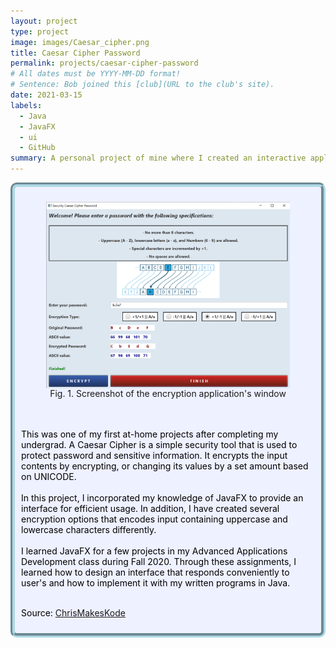 ```yaml
---
layout: project
type: project
image: images/Caesar_cipher.png
title: Caesar Cipher Password
permalink: projects/caesar-cipher-password
# All dates must be YYYY-MM-DD format!
# Sentence: Bob joined this [club](URL to the club's site).
date: 2021-03-15
labels:
  - Java
  - JavaFX
  - ui
  - GitHub
summary: A personal project of mine where I created an interactive application that offers various encryption methods for input statements.
---
```

<div style="background-color:rgba(238, 241, 255, 1); padding: 10px; border: 7px groove; border-color: lightblue; border-radius: 10px;">
  <center><figure>
    <img class="ui medium rounded image" src="../images/caesarCipherPassword_interface.png" style="vertical-align: middle;" float = "none">
    <figcaption style="vertical-align: middle;">Fig. 1. Screenshot of the encryption application's window <br /></figcaption>
  </figure></center>
  <span style="color: black">
    <br /><br />This was one of my first at-home projects after completing my undergrad. A Caesar Cipher is a simple security tool that is used to protect password and sensitive information. It encrypts the input contents by encrypting, or changing its values by a set amount based on UNICODE.<br /><br /></span>

  <span style="color: black;">
    In this project, I incorporated my knowledge of JavaFX to provide an interface for efficient usage. In addition, I have created several encryption options that encodes input containing uppercase and lowercase characters differently. <br /><br /></span>

  <span style="color: black">
    I learned JavaFX for a few projects in my Advanced Applications Development class during Fall 2020. Through these assignments, I learned how to design an interface that responds conveniently to user's and how to implement it with my written programs in Java. <br /><br /></span>

  <span style="color: black"> Source: <a href="https://github.com/"><i class="large github icon"></i>ChrisMakesKode</a></span>
</div>
